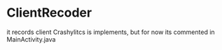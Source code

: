 # ClientRecoder
 it records client
 Crashylitcs is implements, but for now its commented in MainActivity.java

